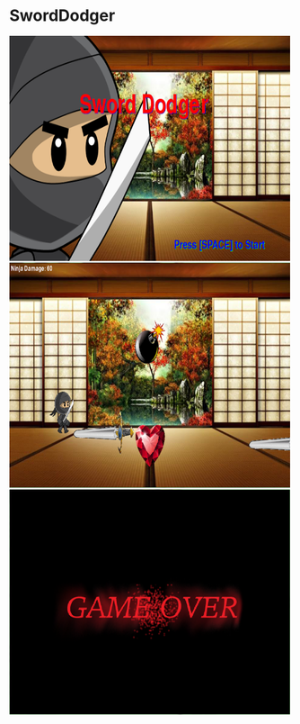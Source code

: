# SwordDodger

<img src = "https://github.com/ahu4289/SwordDodger/blob/master/Screenshots/intro.png" width = "500" height = "400"> 
<img src = "https://github.com/ahu4289/SwordDodger/blob/master/Screenshots/all.png" width = "500" height = "400"> 
<img src = "https://github.com/ahu4289/SwordDodger/blob/master/Screenshots/gameover.png" width = "500" height = "400"> 
